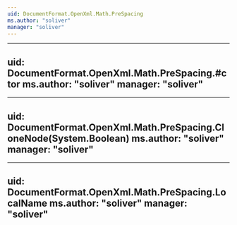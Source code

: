 ```yaml
---
uid: DocumentFormat.OpenXml.Math.PreSpacing
ms.author: "soliver"
manager: "soliver"
---
```


---
uid: DocumentFormat.OpenXml.Math.PreSpacing.#ctor
ms.author: "soliver"
manager: "soliver"
---

---
uid: DocumentFormat.OpenXml.Math.PreSpacing.CloneNode(System.Boolean)
ms.author: "soliver"
manager: "soliver"
---

---
uid: DocumentFormat.OpenXml.Math.PreSpacing.LocalName
ms.author: "soliver"
manager: "soliver"
---
